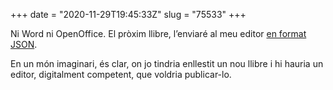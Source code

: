 +++
date = "2020-11-29T19:45:33Z"
slug = "75533"
+++

Ni Word ni OpenOffice. El pròxim llibre, l’enviaré al meu editor [en format JSON](https://github.com/carlesbellver/etexts/blob/master/unicorns/unicorns.json).

En un món imaginari, és clar, on jo tindria enllestit un nou llibre i hi hauria un editor, digitalment competent, que voldria publicar-lo.

